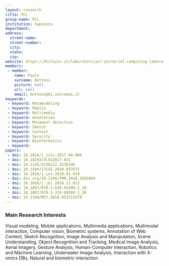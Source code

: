 ```yaml
---
layout: research
title: PCL
group-name: PCL
institution: Sapienza
department: 
address: 
  street-name: 
  street-number: 
  city: 
  state: 
  zip: 
website: https://dtclazio.it/laboratori/pcl-pictorial-computing-laboratory
members: 
 - member: 
    name: Paolo
    surname: Bottoni
    picture: null
    url: null
    email: bottoni@di.uniroma1.it
keywords: 
 - keyword: Metamodeling
 - keyword: Mobile
 - keyword: Multimedia
 - keyword: Annotation
 - keyword: Movement detection
 - keyword: Sketch
 - keyword: Context
 - keyword: Security
 - keyword: Bionformatics
 - keyword: 
papers: 
 - doi: 10.1016/j.jvlc.2017.04.004
 - doi: 10.18293/VLSS2017-011
 - doi: 10.1145/3236112.3236146
 - doi: 10.1504/IJCSE.2010.037675
 - doi: 10.1016/j.ins.2018.01.010
 - doi: doi.org/10.1109/TMM.2018.2856094
 - doi: 10.1016/j.jbi.2018.11.012
 - doi: 10.1007/978-3-030-05499-1_10
 - doi: 10.1007/978-3-319-68560-1_20
 - doi: 10.1109/MCC.2018.053711670
---
```



### Main Research Interests
Visual modeling, Mobile applications, Multimedia applications, Multimodal  interaction, Computer vision, Biometric systems, Annotation of Web Content, Sketch Recognition, Image Analysis and Manipulation, Scene Understanding, Object Recognition and Tracking, Medical Image Analysis, Aerial Imagery, Gesture Analysis, Human-Computer Interaction, Robotics and Machine Learning, Underwater Image Analysis, Interaction with X-omics DBs,  Natural and biometric interaction